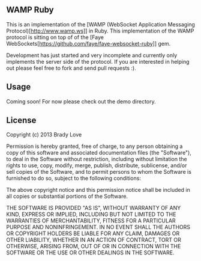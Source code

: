 ## WAMP Ruby

This is an implementation of the [WAMP (WebSocket Application Messaging Protocol)[http://www.wamp.ws]] in Ruby. This implementation of the WAMP protocol is sitting on top of of the [Faye WebSockets[https://github.com/faye/faye-websocket-ruby]] gem.

Development has just started and very incomplete and currently only implements the server side of the protocol. If you are interested in helping out please feel free to fork and send pull requests :).

## Usage
Coming soon! For now please check out the demo directory.

## License
Copyright (c) 2013 Brady Love

Permission is hereby granted, free of charge, to any person obtaining
a copy of this software and associated documentation files (the
"Software"), to deal in the Software without restriction, including
without limitation the rights to use, copy, modify, merge, publish,
distribute, sublicense, and/or sell copies of the Software, and to
permit persons to whom the Software is furnished to do so, subject to
the following conditions:

The above copyright notice and this permission notice shall be
included in all copies or substantial portions of the Software.

THE SOFTWARE IS PROVIDED "AS IS", WITHOUT WARRANTY OF ANY KIND,
EXPRESS OR IMPLIED, INCLUDING BUT NOT LIMITED TO THE WARRANTIES OF
MERCHANTABILITY, FITNESS FOR A PARTICULAR PURPOSE AND
NONINFRINGEMENT. IN NO EVENT SHALL THE AUTHORS OR COPYRIGHT HOLDERS BE
LIABLE FOR ANY CLAIM, DAMAGES OR OTHER LIABILITY, WHETHER IN AN ACTION
OF CONTRACT, TORT OR OTHERWISE, ARISING FROM, OUT OF OR IN CONNECTION
WITH THE SOFTWARE OR THE USE OR OTHER DEALINGS IN THE SOFTWARE.
